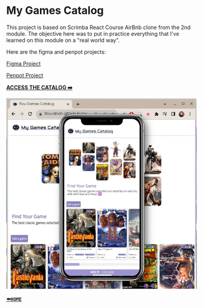 # My Games Catalog
This project is based on Scrimba React Course AirBnb clone from the 2nd module.
The objective here was to put in practice everything that I've learned on this module on a "real world way".

Here are the figma and penpot projects:

[Figma Project](https://www.figma.com/file/G9BhJPjKItgnDFGfA8XYnR/My-Games-Catalog?type=design&node-id=0%3A1&mode=design&t=g0ZfbQxu3lNnDBUM-1)

[Penpot Project](https://design.penpot.app/#/view/6a47f047-8692-81c8-8002-eadd0711318c?page-id=6a47f047-8692-81c8-8002-eadd0711318d&section=interactions&index=0&share-id=dbcc1ffd-3b06-8112-8002-ee3af48f630f "My Games Catalog Design")

<a href="https://flou-ainan.github.io/my-games-catalog/"><b>ACCESS THE CATALOG ➡️<b></a>

[![](/public/images/app-web.webp)](https://flou-ainan.github.io/my-games-catalog/)


**[⬅️`HOME`](https://github.com/flou-ainan)**
